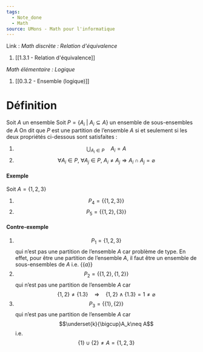 ```yaml
---
tags:
  - Note_done
  - Math
source: UMons - Math pour l'informatique
---
```


Link :
_Math discrète : Relation d'équivalence_
1. [[1.3.1 - Relation d'équivalence]]

_Math élémentaire : Logique_
1. [[0.3.2 - Ensemble (logique)]]

# Définition
Soit $A$ un ensemble 
Soit $P = \{A_i\ |\ A_i \subseteq A \}$ un ensemble de sous-ensembles de $A$ 
On dit que $P$ est une partition de l’ensemble $A$ si et seulement si les deux propriétés ci-dessous sont satisfaites :
1. $$\bigcup_{A_i \in P}\quad A_i = A$$
2. $$\forall A_i  \in P,\ \forall A_j \in P,\ A_i \neq A_j \Rightarrow A_i \cap A_j = \varnothing$$

#### Exemple
Soit $A=\{1,2,3\}$ 
1. $$P_4=\{\{1,2,3\}\}$$
2. $$P_5=\{\{1,2\},\{3\}\}$$

#### Contre-exemple
1. $$P_1=\{1,2,3\}$$ qui n’est pas une partition de l’ensemble $A$ car problème de type. En effet, pour être une partition de l’ensemble $A$, il faut être un ensemble de sous-ensembles de $A$ i.e. $\{\{a\}\}$
2. $$P_2=\{\{1,2\},\{1,2\}\}$$ qui n’est pas une partition de l’ensemble $A$ car $$\{1,2\}\neq\{1.3\}\quad\Rightarrow\quad\{1,2\}\wedge\{1.3\}=1\neq\varnothing$$
3. $$P_3=\{\{1\},\{2\}\}$$ qui n’est pas une partition de l’ensemble $A$ car $$\underset{k}{\bigcup}A_k\neq A$$ i.e. $$\{1\}\cup\{2\}\neq A = \{1,2,3\}$$ 